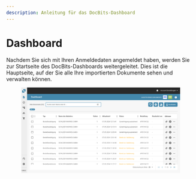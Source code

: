 ```yaml
---
description: Anleitung für das DocBits-Dashboard
---
```


# Dashboard

Nachdem Sie sich mit Ihren Anmeldedaten angemeldet haben, werden Sie zur Startseite des DocBits-Dashboards weitergeleitet. Dies ist die Hauptseite, auf der Sie alle Ihre importierten Dokumente sehen und verwalten können.

<figure><img src="../../.gitbook/assets/image (26).png" alt=""><figcaption></figcaption></figure>
